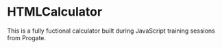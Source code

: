 # HTMLCalculator
This is a fully fuctional calculator built during JavaScript training sessions from Progate.
